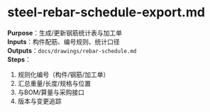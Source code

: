 # steel-rebar-schedule-export.md

**Purpose**：生成/更新钢筋统计表与加工单  
**Inputs**：构件配筋、编号规则、统计口径  
**Outputs**：`docs/drawings/rebar-schedule.md`  
**Steps**：

1. 规则化编号（构件/钢筋/加工单）
2. 汇总重量/长度/规格与位置
3. 与BOM/算量与采购接口
4. 版本与变更追踪
